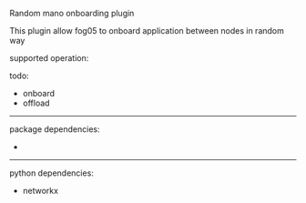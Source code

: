 Random mano onboarding plugin

This plugin allow fog05 to onboard application between nodes in random way

supported operation:


todo:
- onboard
- offload


---
package dependencies:

- 
---

python dependencies:

- networkx


